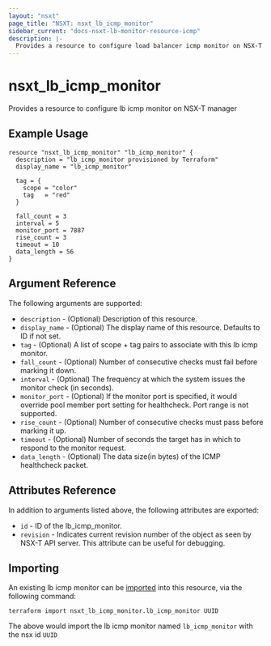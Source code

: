 ```yaml
---
layout: "nsxt"
page_title: "NSXT: nsxt_lb_icmp_monitor"
sidebar_current: "docs-nsxt-lb-monitor-resource-icmp"
description: |-
  Provides a resource to configure load balancer icmp monitor on NSX-T manager
---
```


# nsxt_lb_icmp_monitor

Provides a resource to configure lb icmp monitor on NSX-T manager

## Example Usage

```hcl
resource "nsxt_lb_icmp_monitor" "lb_icmp_monitor" {
  description = "lb_icmp_monitor provisioned by Terraform"
  display_name = "lb_icmp_monitor"

  tag = {
    scope = "color"
    tag   = "red"
  }

  fall_count = 3
  interval = 5
  monitor_port = 7887
  rise_count = 3
  timeout = 10
  data_length = 56
}
```

## Argument Reference

The following arguments are supported:

* `description` - (Optional) Description of this resource.
* `display_name` - (Optional) The display name of this resource. Defaults to ID if not set.
* `tag` - (Optional) A list of scope + tag pairs to associate with this lb icmp monitor.
* `fall_count` - (Optional) Number of consecutive checks must fail before marking it down.
* `interval` - (Optional) The frequency at which the system issues the monitor check (in seconds).
* `monitor_port` - (Optional) If the monitor port is specified, it would override pool member port setting for healthcheck. Port range is not supported.
* `rise_count` - (Optional) Number of consecutive checks must pass before marking it up.
* `timeout` - (Optional) Number of seconds the target has in which to respond to the monitor request.
* `data_length` - (Optional) The data size(in bytes) of the ICMP healthcheck packet.


## Attributes Reference

In addition to arguments listed above, the following attributes are exported:

* `id` - ID of the lb_icmp_monitor.
* `revision` - Indicates current revision number of the object as seen by NSX-T API server. This attribute can be useful for debugging.


## Importing

An existing lb icmp monitor can be [imported][docs-import] into this resource, via the following command:

[docs-import]: /docs/import/index.html

```
terraform import nsxt_lb_icmp_monitor.lb_icmp_monitor UUID
```

The above would import the lb icmp monitor named `lb_icmp_monitor` with the nsx id `UUID`
